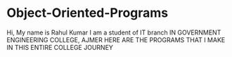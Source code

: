 # Object-Oriented-Programs
Hi,
My name is Rahul Kumar
I am a student of IT  branch 
IN GOVERNMENT ENGINEERING COLLEGE, AJMER
HERE ARE THE PROGRAMS THAT I MAKE IN THIS ENTIRE COLLEGE JOURNEY 

